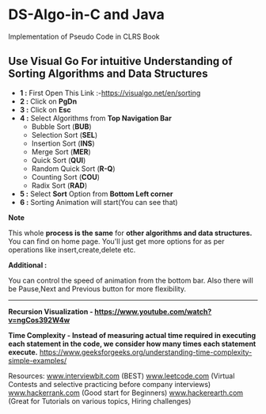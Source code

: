 # DS-Algo-in-C and Java
Implementation of Pseudo Code in CLRS Book

## **Use Visual Go For intuitive Understanding of Sorting Algorithms and Data Structures**

- **1 :** First Open This Link :-https://visualgo.net/en/sorting
- **2 :** Click on **PgDn**
- **3 :** Click on **Esc**
- **4 :** Select Algorithms from **Top Navigation Bar**
    - Bubble Sort (**BUB**)
    - Selection Sort (**SEL**)
    - Insertion Sort (**INS**)
    - Merge Sort (**MER**)
    - Quick Sort (**QUI**)
    - Random Quick Sort (**R-Q**)
    - Counting Sort (**COU**)
    - Radix Sort (**RAD**)
- **5 :** Select **Sort** Option from **Bottom Left corner**
- **6 :** Sorting Animation will start(You can see that)

**Note**

This whole **process is the same** for **other algorithms and data structures.** You can find on home page. You'll just get more options for as per operations like insert,create,delete etc.

**Additional :**

You can control the speed of animation from the bottom bar. Also there will be Pause,Next and Previous button for more flexibility.

-------------------------------------------------------------------------------------------------------------------------------------------------




**Recursion Visualization - https://www.youtube.com/watch?v=ngCos392W4w**

**Time Complexity - Instead of measuring actual time required in executing each statement in the code, we consider how many times each statement execute.**
https://www.geeksforgeeks.org/understanding-time-complexity-simple-examples/


Resources:
www.interviewbit.com (BEST)
www.leetcode.com (Virtual Contests and selective practicing before company interviews)
www.hackerrank.com (Good start for Beginners)
www.hackerearth.com (Great for Tutorials on various topics, Hiring challenges)

